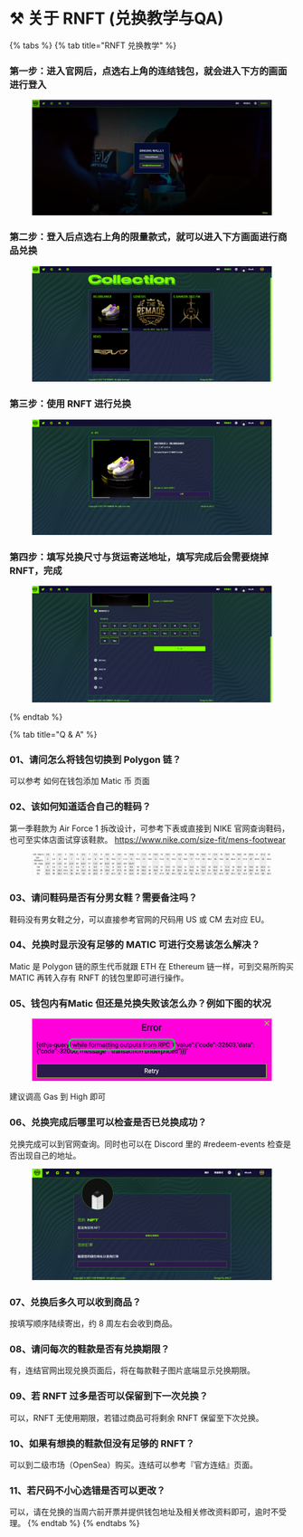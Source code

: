 # ⚒ 关于 RNFT (兑换教学与QA)

{% tabs %}
{% tab title="RNFT 兑换教学" %}
### 第一步：进入官网后，点选右上角的连结钱包，就会进入下方的画面进行登入

<figure><img src=".gitbook/assets/a.png" alt=""><figcaption></figcaption></figure>



### 第二步：登入后点选右上角的限量款式，就可以进入下方画面进行商品兑换

<figure><img src=".gitbook/assets/b.png" alt=""><figcaption></figcaption></figure>



### 第三步：使用 RNFT 进行兑换

<figure><img src=".gitbook/assets/c.png" alt=""><figcaption></figcaption></figure>



### 第四步：填写兑换尺寸与货运寄送地址，填写完成后会需要烧掉 RNFT，完成

<figure><img src=".gitbook/assets/d.png" alt=""><figcaption></figcaption></figure>
{% endtab %}

{% tab title="Q & A" %}
### 01、请问怎么将钱包切换到 Polygon 链？&#x20;

可以参考 如何在钱包添加 Matic 币 页面



### 02、该如何知道适合自己的鞋码？&#x20;

第一季鞋款为 Air Force 1 拆改设计，可参考下表或直接到 NIKE 官网查询鞋码，也可至实体店面试穿该鞋款。  https://www.nike.com/size-fit/mens-footwear

<figure><img src=".gitbook/assets/07 (1).jpg" alt=""><figcaption></figcaption></figure>

### 03、请问鞋码是否有分男女鞋？需要备注吗？&#x20;

鞋码没有男女鞋之分，可以直接参考官网的尺码用 US 或 CM 去对应 EU。



### 04、兑换时显示没有足够的 MATIC 可进行交易该怎么解决？

&#x20;Matic 是 Polygon 链的原生代币就跟 ETH 在 Ethereum 链一样，可到交易所购买 MATIC 再转入存有 RNFT 的钱包里即可进行操作。



### 05、钱包内有Matic 但还是兑换失败该怎么办？例如下图的状况

<figure><img src=".gitbook/assets/05.png" alt=""><figcaption></figcaption></figure>

建议调高 Gas 到 High 即可



### 06、兑换完成后哪里可以检查是否已兑换成功？&#x20;

兑换完成可以到官网查询。同时也可以在 Discord 里的 #redeem-events 检查是否出现自己的地址。

<figure><img src=".gitbook/assets/04.png" alt=""><figcaption></figcaption></figure>

### 07、兑换后多久可以收到商品？&#x20;

按填写顺序陆续寄出，约 8 周左右会收到商品。



### 08、请问每次的鞋款是否有兑换期限？&#x20;

有，连结官网出现兑换页面后，将在每款鞋子图片底端显示兑换期限。



### 09、若 RNFT 过多是否可以保留到下一次兑换？&#x20;

可以，RNFT 无使用期限，若错过商品可将剩余 RNFT 保留至下次兑换。



### 10、如果有想换的鞋款但没有足够的 RNFT？&#x20;

可以到二级市场（OpenSea）购买。连结可以参考『官方连结』页面。



### 11、若尺码不小心选错是否可以更改？&#x20;

可以，请在兑换的当周六前开票并提供钱包地址及相关修改资料即可，逾时不受理。
{% endtab %}
{% endtabs %}

